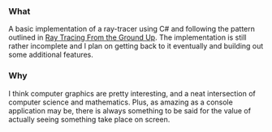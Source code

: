 ﻿### What
A basic implementation of a ray-tracer using C# and following the pattern outlined in [Ray Tracing From the Ground Up](http://www.raytracegroundup.com/). 
The implementation is still rather incomplete and I plan on getting back to it eventually and building out some additional features.


### Why
I think computer graphics are pretty interesting, and a neat intersection of computer science and mathematics. Plus, as amazing as a console
application may be, there is always something to be said for the value of actually seeing something take place on screen.